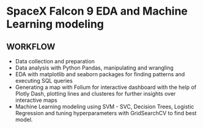 # SpaceX Falcon 9 EDA and Machine Learning modeling
## WORKFLOW
- Data collection and preparation
- Data analysis with Python Pandas, manipulating and wrangling
- EDA with matplotlib and seaborn packages for finding patterns and executing SQL queries
- Generating a map with Folium for interactive dashboard with the help of Plotly Dash, plotting lines and clusteres for further insights over interactive maps
- Machine Learning modeling using SVM - SVC, Decision Trees, Logistic Regression and tuning hyperparameters with GridSearchCV to find best model.
